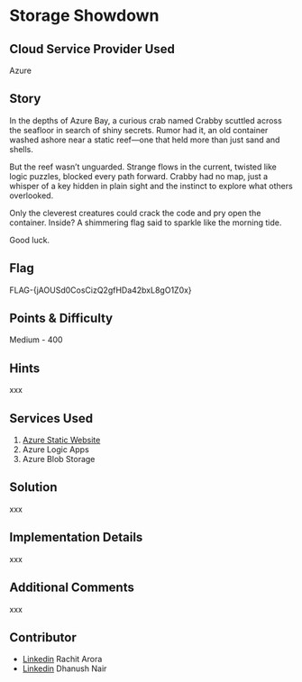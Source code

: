 # Storage Showdown

## Cloud Service Provider Used

Azure

## Story

In the depths of Azure Bay, a curious crab named Crabby scuttled across the seafloor in search of shiny secrets. Rumor had it, an old container washed ashore near a static reef—one that held more than just sand and shells.

But the reef wasn’t unguarded. Strange flows in the current, twisted like logic puzzles, blocked every path forward. Crabby had no map, just a whisper of a key hidden in plain sight and the instinct to explore what others overlooked.

Only the cleverest creatures could crack the code and pry open the container. Inside? A shimmering flag said to sparkle like the morning tide.

Good luck. 

## Flag

FLAG-{jAOUSd0CosCizQ2gfHDa42bxL8gO1Z0x}

## Points & Difficulty

Medium - 400

## Hints

xxx

## Services Used

1. [Azure Static Website](https://storageshowdownstorage.z19.web.core.windows.net/)
2. Azure Logic Apps
3. Azure Blob Storage

## Solution

xxx

## Implementation Details
xxx

## Additional Comments

xxx

## Contributor

- [Linkedin](https://www.linkedin.com/in/rach1tarora/) Rachit Arora
- [Linkedin](https://www.linkedin.com/in/dhn37/) Dhanush Nair
